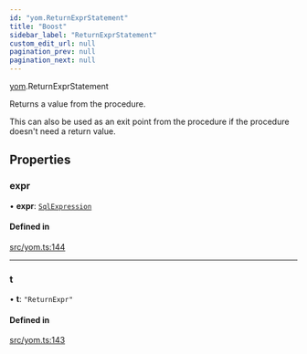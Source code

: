 ```yaml
---
id: "yom.ReturnExprStatement"
title: "Boost"
sidebar_label: "ReturnExprStatement"
custom_edit_url: null
pagination_prev: null
pagination_next: null
---
```


[yom](../namespaces/yom.md).ReturnExprStatement

Returns a value from the procedure.

This can also be used as an exit point from the procedure if the procedure doesn't need a return value.

## Properties

### expr

• **expr**: [`SqlExpression`](../namespaces/yom.md#sqlexpression)

#### Defined in

[src/yom.ts:144](https://github.com/yolmio/boost/blob/b239488/src/yom.ts#L144)

___

### t

• **t**: ``"ReturnExpr"``

#### Defined in

[src/yom.ts:143](https://github.com/yolmio/boost/blob/b239488/src/yom.ts#L143)
